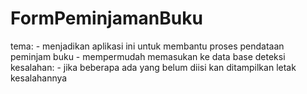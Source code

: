 # FormPeminjamanBuku
tema: - menjadikan aplikasi ini untuk membantu proses pendataan peminjam buku
      - mempermudah memasukan ke data base
deteksi kesalahan: - jika beberapa ada yang belum diisi kan ditampilkan letak kesalahannya
